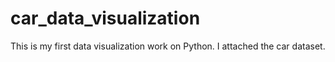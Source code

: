 # car_data_visualization
This is my first data visualization work on Python.
I attached the car dataset.

